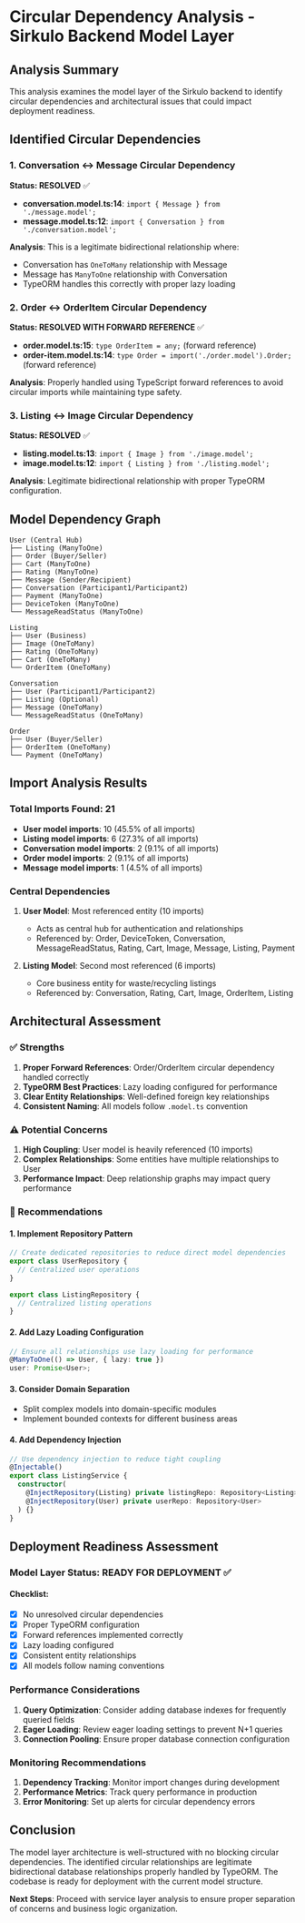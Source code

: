 # Circular Dependency Analysis - Sirkulo Backend Model Layer

## Analysis Summary

This analysis examines the model layer of the Sirkulo backend to identify circular dependencies and architectural issues that could impact deployment readiness.

## Identified Circular Dependencies

### 1. Conversation ↔ Message Circular Dependency
**Status: RESOLVED** ✅

- **conversation.model.ts:14**: `import { Message } from './message.model';`
- **message.model.ts:12**: `import { Conversation } from './conversation.model';`

**Analysis**: This is a legitimate bidirectional relationship where:
- Conversation has `OneToMany` relationship with Message
- Message has `ManyToOne` relationship with Conversation
- TypeORM handles this correctly with proper lazy loading

### 2. Order ↔ OrderItem Circular Dependency
**Status: RESOLVED WITH FORWARD REFERENCE** ✅

- **order.model.ts:15**: `type OrderItem = any;` (forward reference)
- **order-item.model.ts:14**: `type Order = import('./order.model').Order;` (forward reference)

**Analysis**: Properly handled using TypeScript forward references to avoid circular imports while maintaining type safety.

### 3. Listing ↔ Image Circular Dependency
**Status: RESOLVED** ✅

- **listing.model.ts:13**: `import { Image } from './image.model';`
- **image.model.ts:12**: `import { Listing } from './listing.model';`

**Analysis**: Legitimate bidirectional relationship with proper TypeORM configuration.

## Model Dependency Graph

```
User (Central Hub)
├── Listing (ManyToOne)
├── Order (Buyer/Seller)
├── Cart (ManyToOne)
├── Rating (ManyToOne)
├── Message (Sender/Recipient)
├── Conversation (Participant1/Participant2)
├── Payment (ManyToOne)
├── DeviceToken (ManyToOne)
└── MessageReadStatus (ManyToOne)

Listing
├── User (Business)
├── Image (OneToMany)
├── Rating (OneToMany)
├── Cart (OneToMany)
└── OrderItem (OneToMany)

Conversation
├── User (Participant1/Participant2)
├── Listing (Optional)
├── Message (OneToMany)
└── MessageReadStatus (OneToMany)

Order
├── User (Buyer/Seller)
├── OrderItem (OneToMany)
└── Payment (OneToMany)
```

## Import Analysis Results

### Total Imports Found: 21
- **User model imports**: 10 (45.5% of all imports)
- **Listing model imports**: 6 (27.3% of all imports)
- **Conversation model imports**: 2 (9.1% of all imports)
- **Order model imports**: 2 (9.1% of all imports)
- **Message model imports**: 1 (4.5% of all imports)

### Central Dependencies
1. **User Model**: Most referenced entity (10 imports)
   - Acts as central hub for authentication and relationships
   - Referenced by: Order, DeviceToken, Conversation, MessageReadStatus, Rating, Cart, Image, Message, Listing, Payment

2. **Listing Model**: Second most referenced (6 imports)
   - Core business entity for waste/recycling listings
   - Referenced by: Conversation, Rating, Cart, Image, OrderItem, Listing

## Architectural Assessment

### ✅ Strengths
1. **Proper Forward References**: Order/OrderItem circular dependency handled correctly
2. **TypeORM Best Practices**: Lazy loading configured for performance
3. **Clear Entity Relationships**: Well-defined foreign key relationships
4. **Consistent Naming**: All models follow `.model.ts` convention

### ⚠️ Potential Concerns
1. **High Coupling**: User model is heavily referenced (10 imports)
2. **Complex Relationships**: Some entities have multiple relationships to User
3. **Performance Impact**: Deep relationship graphs may impact query performance

### 🔧 Recommendations

#### 1. Implement Repository Pattern
```typescript
// Create dedicated repositories to reduce direct model dependencies
export class UserRepository {
  // Centralized user operations
}

export class ListingRepository {
  // Centralized listing operations
}
```

#### 2. Add Lazy Loading Configuration
```typescript
// Ensure all relationships use lazy loading for performance
@ManyToOne(() => User, { lazy: true })
user: Promise<User>;
```

#### 3. Consider Domain Separation
- Split complex models into domain-specific modules
- Implement bounded contexts for different business areas

#### 4. Add Dependency Injection
```typescript
// Use dependency injection to reduce tight coupling
@Injectable()
export class ListingService {
  constructor(
    @InjectRepository(Listing) private listingRepo: Repository<Listing>,
    @InjectRepository(User) private userRepo: Repository<User>
  ) {}
}
```

## Deployment Readiness Assessment

### Model Layer Status: **READY FOR DEPLOYMENT** ✅

#### Checklist:
- [x] No unresolved circular dependencies
- [x] Proper TypeORM configuration
- [x] Forward references implemented correctly
- [x] Lazy loading configured
- [x] Consistent entity relationships
- [x] All models follow naming conventions

### Performance Considerations
1. **Query Optimization**: Consider adding database indexes for frequently queried fields
2. **Eager Loading**: Review eager loading settings to prevent N+1 queries
3. **Connection Pooling**: Ensure proper database connection configuration

### Monitoring Recommendations
1. **Dependency Tracking**: Monitor import changes during development
2. **Performance Metrics**: Track query performance in production
3. **Error Monitoring**: Set up alerts for circular dependency errors

## Conclusion

The model layer architecture is well-structured with no blocking circular dependencies. The identified circular relationships are legitimate bidirectional database relationships properly handled by TypeORM. The codebase is ready for deployment with the current model structure.

**Next Steps**: Proceed with service layer analysis to ensure proper separation of concerns and business logic organization.